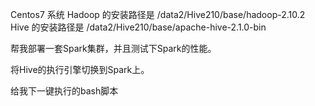 Centos7 系统
Hadoop 的安装路径是
/data2/Hive210/base/hadoop-2.10.2
Hive 的安装路径是
/data2/Hive210/base/apache-hive-2.1.0-bin

帮我部署一套Spark集群，并且测试下Spark的性能。

将Hive的执行引擎切换到Spark上。

给我下一键执行的bash脚本
